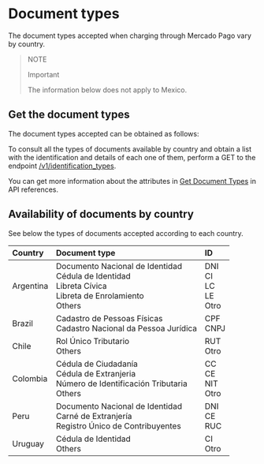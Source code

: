 # Document types

The document types accepted when charging through Mercado Pago vary by country.

> NOTE
>
> Important
>
> The information below does not apply to Mexico.

## Get the document types

The document types accepted can be obtained as follows:

To consult all the types of documents available by country and obtain a list with the identification and details of each one of them, perform a GET to the endpoint [/v1/identification_types](https://www.mercadopago[FAKER][URL][DOMAIN]/developers/en/identification_types/_identification_types/get).

You can get more information about the attributes in [Get Document Types](https://www.mercadopago[FAKER][URL][DOMAIN]/developers/en/reference/identification_types/_identification_types/get) in API references.
 
## Availability of documents by country

See below the types of documents accepted according to each country.

| Country | Document type | ID |
| :--- | :--- | :--- |
| Argentina | Documento Nacional de Identidad <br/> Cédula de Identidad <br/>	Libreta Cívica <br>	Libreta de Enrolamiento <br/> Others | DNI <br/> CI <br/> LC <br/> LE <br/> Otro  |
| Brazil | Cadastro de Pessoas Físicas <br/> Cadastro Nacional da Pessoa Jurídica|CPF <br/> CNPJ |
| Chile | Rol Único Tributario <br/> Others | RUT <br/> Otro |
| Colombia | Cédula de Ciudadanía <br/> Cédula de Extranjeria <br/> Número de Identificación Tributaria	<br/> Others | CC <br/> CE <br/> NIT <br/> Otro|
| Peru | Documento Nacional de Identidad  <br/>	Carné de Extranjería  <br/>	Registro Único de Contribuyentes | DNI <br/> CE  <br/> RUC |
| Uruguay | Cédula de Identidad <br/> Others | CI <br/> Otro |